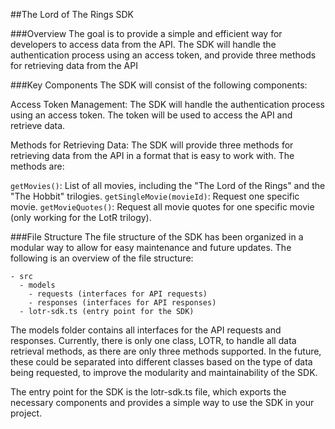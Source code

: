 ##The Lord of The Rings SDK

###Overview
The goal is to provide a simple and efficient way for developers to access data from the API. The SDK will handle the authentication process using an access token, and provide three methods for retrieving data from the API

###Key Components
The SDK will consist of the following components:

Access Token Management: The SDK will handle the authentication process using an access token. The token will be used to access the API and retrieve data.

Methods for Retrieving Data: The SDK will provide three methods for retrieving data from the API in a format that is easy to work with. The methods are:

`getMovies()`: List of all movies, including the "The Lord of the Rings" and the "The Hobbit" trilogies.
`getSingleMovie(movieId)`: Request one specific movie.
`getMovieQuotes()`: Request all movie quotes for one specific movie (only working for the LotR trilogy).

###File Structure
The file structure of the SDK has been organized in a modular way to allow for easy maintenance and future updates. The following is an overview of the file structure:

```
- src
  - models
    - requests (interfaces for API requests)
    - responses (interfaces for API responses)
  - lotr-sdk.ts (entry point for the SDK)
```

The models folder contains all interfaces for the API requests and responses. Currently, there is only one class, LOTR, to handle all data retrieval methods, as there are only three methods supported. In the future, these could be separated into different classes based on the type of data being requested, to improve the modularity and maintainability of the SDK.

The entry point for the SDK is the lotr-sdk.ts file, which exports the necessary components and provides a simple way to use the SDK in your project.